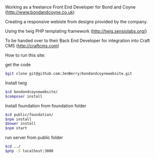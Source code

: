 Working as a freelance Front End Developer for Bond and Coyne (http://www.bondandcoyne.co.uk)

Creating a responsive webiste from designs provided by the company.

Using the twig PHP templating framework (http://twig.sensiolabs.org/)

To be handed over to their Back End Developer for integration into Craft CMS (http://craftcms.com)


How to run this site:

get the code
```bash
$git clone git@github.com:JenBerry/bondandcoynewebsite.git
```
Install twig
```bash
$cd bondandcoynewebsite/
$composer install
```
Install foundation from foundation folder
```bash
$cd public/foundation/
$npm install
$bower install
$npm start
```
run server from public folder
```bash
$cd ../
$php -S localhost:3000
```